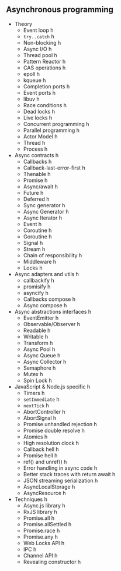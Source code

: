 ## Asynchronous programming

- Theory
  - Event loop h
  - `try..catch` h
  - Non-blocking  h
  - Async I/O h
  - Thread pool h
  - Pattern Reactor h
  - CAS operations h
  - epoll h
  - kqueue h
  - Completion ports h
  - Event ports h
  - libuv h
  - Race conditions h
  - Dead locks h
  - Live locks h
  - Concurrent programming h
  - Parallel programming h
  - Actor Model h
  - Thread h
  - Process h
- Async contracts h
  - Callbacks h
  - Callback-last-error-first h
  - Thenable h
  - Promise h
  - Async/await h
  - Future h
  - Deferred h
  - Sync generator h
  - Async Generator h
  - Async Iterator h
  - Event h
  - Coroutine h
  - Goroutine h
  - Signal h
  - Stream h
  - Chain of responsibility h
  - Middleware h
  - Locks h
- Async adapters and utils h
  - callbackify h
  - promisify h
  - asyncify h
  - Callbacks compose h
  - Async compose h
- Async abstractions interfaces h
  - EventEmitter h
  - Observable/Observer h
  - Readable h
  - Writable h
  - Transform h
  - Async Pool h
  - Async Queue h
  - Async Collector h
  - Semaphore h
  - Mutex h
  - Spin Lock h
- JavaScript & Node.js specific h
  - Timers h
  - `setImmediate` h
  - `nextTick` h
  - AbortController h
  - AbortSignal h
  - Promise unhandled rejection h
  - Promise double resolve h
  - Atomics h
  - High resolution clock h
  - Callback hell h
  - Promise hell h
  - ref() and unref() h
  - Error handling in async code h
  - Better stack traces with return await h
  - JSON streaming serialization h
  - AsyncLocalStorage h
  - AsyncResource h
- Techniques h
  - Async.js library h
  - RxJS library h
  - Promise.all h
  - Promise.allSettled h
  - Promise.race h
  - Promise.any h
  - Web Locks API h
  - IPC h
  - Channel API h
  - Revealing constructor h
